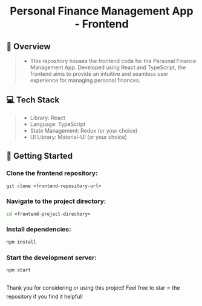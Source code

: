 <h1 align="center">Personal Finance Management App - Frontend</h1>

## 📝 Overview
> - This repository houses the frontend code for the Personal Finance Management App. Developed using React and TypeScript, the frontend aims to provide an intuitive and seamless user experience for managing personal finances.

## 💻 Tech Stack

> - Library: React
> - Language: TypeScript
> - State Management: Redux (or your choice)
> - UI Library: Material-UI (or your choice)
  
## 🚀 Getting Started

### Clone the frontend repository: 
```cmd
git clone <frontend-repository-url>
```

### Navigate to the project directory: 
```cmd
cd <frontend-project-directory>
```
### Install dependencies: 
```cmd
npm install
```
### Start the development server: 
```cmd
npm start
```

##
Thank you for considering or using this project! Feel free to star ⭐ the repository if you find it helpful!
